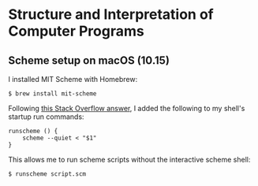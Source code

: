 # Structure and Interpretation of Computer Programs

## Scheme setup on macOS (10.15)

I installed MIT Scheme with Homebrew:

    $ brew install mit-scheme

Following [this Stack Overflow answer](https://stackoverflow.com/a/47724861), I added the following to my shell's startup run commands:

    runscheme () {
        scheme --quiet < "$1"
    }

This allows me to run scheme scripts without the interactive scheme shell:

    $ runscheme script.scm